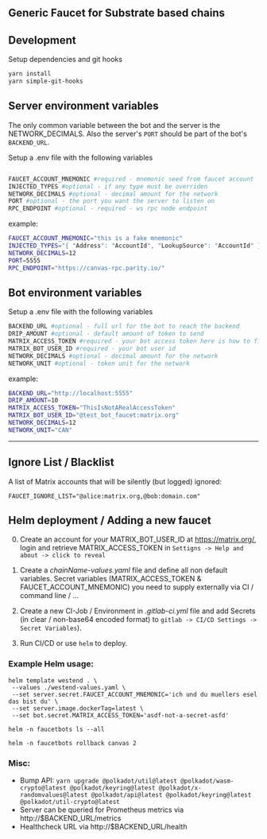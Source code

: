 ## Generic Faucet for Substrate based chains

## Development

Setup dependencies and git hooks

```bash
yarn install
yarn simple-git-hooks
```

## Server environment variables

The only common variable between the bot and the server is the NETWORK_DECIMALS.
Also the server's `PORT` should be part of the bot's `BACKEND_URL`.

Setup a .env file with the following variables
```bash

FAUCET_ACCOUNT_MNEMONIC #required - mnemonic seed from faucet account
INJECTED_TYPES #optional - if any type must be overriden
NETWORK_DECIMALS #optional - decimal amount for the network
PORT #optional - the port you want the server to listen on
RPC_ENDPOINT #optional - required - ws rpc node endpoint
```

example:
```bash
FAUCET_ACCOUNT_MNEMONIC="this is a fake mnemonic"
INJECTED_TYPES="{ "Address": "AccountId", "LookupSource": "AccountId" }"
NETWORK_DECIMALS=12
PORT=5555
RPC_ENDPOINT="https://canvas-rpc.parity.io/"
```

## Bot environment variables

Setup a .env file with the following variables

``` bash
BACKEND_URL #optional - full url for the bot to reach the backend
DRIP_AMOUNT #optional - default amount of token to send
MATRIX_ACCESS_TOKEN #required - your bot access token here is how to find it https://t2bot.io/docs/access_tokens/
MATRIX_BOT_USER_ID #required - your bot user id
NETWORK_DECIMALS #optional - decimal amount for the network
NETWORK_UNIT #optional - token unit for the network
```

example:
```bash
BACKEND_URL="http://localhost:5555"
DRIP_AMOUNT=10
MATRIX_ACCESS_TOKEN="ThisIsNotARealAccessToken"
MATRIX_BOT_USER_ID="@test_bot_faucet:matrix.org"
NETWORK_DECIMALS=12
NETWORK_UNIT="CAN"
```
---

## Ignore List / Blacklist

A list of Matrix accounts that will be silently (but logged) ignored:
```
FAUCET_IGNORE_LIST="@alice:matrix.org,@bob:domain.com"
```

## Helm deployment / Adding a new faucet

0. Create an account for your MATRIX_BOT_USER_ID at https://matrix.org/, login and retrieve MATRIX_ACCESS_TOKEN in `Settigns -> Help and about -> click to reveal`

1. Create a *chainName-values.yaml* file and define all non default variables. Secret variables (MATRIX_ACCESS_TOKEN & FAUCET_ACCOUNT_MNEMONIC) you need to supply externally
via CI / command line / ...

2. Create a new CI-Job / Environment in *.gitlab-ci.yml* file and add Secrets (in clear / non-base64 encoded format) to `gitlab -> CI/CD Settings -> Secret Variables`).

4. Run CI/CD or use `helm` to deploy.


### Example Helm usage:

```
helm template westend . \
 --values ./westend-values.yaml \
 --set server.secret.FAUCET_ACCOUNT_MNEMONIC='ich und du muellers esel das bist du' \
 --set server.image.dockerTag=latest \
 --set bot.secret.MATRIX_ACCESS_TOKEN='asdf-not-a-secret-asfd'

helm -n faucetbots ls --all

helm -n faucetbots rollback canvas 2
```

### Misc:
* Bump API: `yarn upgrade @polkadot/util@latest @polkadot/wasm-crypto@latest @polkadot/keyring@latest @polkadot/x-randomvalues@latest @polkadot/api@latest @polkadot/keyring@latest @polkadot/util-crypto@latest`
* Server can be queried for Prometheus metrics via http://$BACKEND_URL/metrics
* Healthcheck URL  via http://$BACKEND_URL/health
